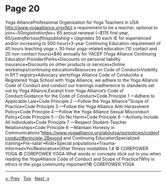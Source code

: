 # Page 20

Yoga AllianceProfessional Organization for Yoga Teachers in USA http://www.yogaalliance.org•Not a requirement to be a teacher, optional to join•~$50 registration fee + ~$65 annual renewal (~$115 first year, $65/year after) as of this publishing•Upgrades ~$50 each (E for experienced and/or increasing to 500-hour)•3-year Continuing Education requirement of 45 hours teaching yoga + 30-hour yoga-related education (10 contact and 20 non-contact hours)•$40 annually for YACEP (Yoga Alliance Continuing Education Provider)Perks•Discounts on personal liability insurance•Discounts on other products or services•Online workshops/continuing education•Resources on Code of Conduct•Visibility in RYT registry•Advocacy alertsYoga Alliance Code of ConductAs a Registered Yoga School with Yoga Alliance, we adhere to the Yoga Alliance Code of Conduct and conduct our trainings inadherence to standards set out by Yoga Alliance.Excerpt from Yoga Alliance’s Code of Conduct:Guidance for the Code of Conduct•Code Principle 1 —Adhere to Applicable Law•Code Principle 2 —Follow the Yoga Alliance™Scope of Practice•Code Principle 3 —Follow the Yoga Alliance Anti-Harassment Policy•Code Principle 4 —Follow the Yoga Alliance Sexual Misconduct Policy•Code Principle 5 —Do No Harm•Code Principle 6 —Actively Include All Individuals•Code Principle 7 —Respect Student-Teacher Relationships•Code Principle 8 —Maintain Honesty in Communications”https://www.yogaalliance.org/aboutya/ourpolicies/codeofconduct#principle-2Beyond and Continuing EducationSpecialized training•Pre-natal •Kids•Special populations•Trauma-Informed•Yin/Restorative•Other fitness modalities
1.8 © COREPOWER YOGA © COREPOWER YOGA What words or concepts stick out to you when reading the YogaAlliance Code of Conduct and Scope of Practice?Why is ethics in the yoga community important?© COREPOWER YOGA


---
[← Prev](/pages/page-019.md) &nbsp; [Top](/index.md) &nbsp; [Next →](/pages/page-021.md)
